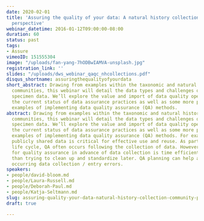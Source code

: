 ```yaml
---
date: 2020-02-01
title: 'Assuring the quality of your data: A natural history collection community
  perspective'
webinar_datetime: 2016-01-12T09:00:00-08:00
duration: 60
status: past
tags:
- Assure
vimeoID: 151555304
image: "/uploads/fan-yang-7hODBwIAMVA-unsplash.jpg"
registration_link: ''
slides: "/uploads/dws_webinar_qaqc_nhcollections.pdf"
disqus_shortname: assuringthequalityofyourdata
short_abstract: Drawing from examples within the taxonomic and natural history collection
  communities, this webinar will detail the data types and challenges of biological
  specimen data. We’ll explore the value and import of data quality open resources,
  the current status of data assurance practices as well as some more practical 'how-to’
  examples of implementing data quality assurance (QA) methods.
abstract: Drawing from examples within the taxonomic and natural history collection
  communities, this webinar will detail the data types and challenges of biological
  specimen data. We’ll explore the value and import of data quality open resources,
  the current status of data assurance practices as well as some more practical 'how-to’
  examples of implementing data quality assurance (QA) methods. For example, QA of
  publicly shared data is critical for effective use and reuse. As part of the data
  life cycle, QA often occurs following the collection of data. However, planning
  for quality assurance in advance of data collection is time efficient and much cheaper
  than trying to clean up and standardize later. QA planning can help avoid commonly
  occurring data collection / entry errors.
speakers:
- people/david-bloom.md
- people/Laura-Russell.md
- people/Deborah-Paul.md
- people/Katja-Seltmann.md
slug: assuring-quality-your-data-natural-history-collection-community-perspective
draft: true

---
```

